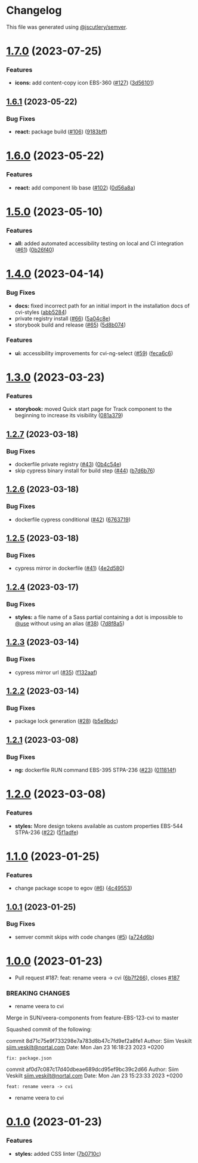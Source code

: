 # Changelog

This file was generated using [@jscutlery/semver](https://github.com/jscutlery/semver).

# [1.7.0](https://bitbucket.ria.ee/scm/gh/e-gov-cvi/compare/storybook-1.6.1...storybook-1.7.0) (2023-07-25)


### Features

* **icons:** add content-copy icon EBS-360 ([#127](https://bitbucket.ria.ee/scm/gh/e-gov-cvi/issues/127)) ([3d56101](https://bitbucket.ria.ee/scm/gh/e-gov-cvi/commits/3d5610169c73b883cdb42db001c9a6723a1ecd20))



## [1.6.1](https://bitbucket.ria.ee/scm/gh/e-gov-cvi/compare/storybook-1.6.0...storybook-1.6.1) (2023-05-22)


### Bug Fixes

* **react:** package build ([#106](https://bitbucket.ria.ee/scm/gh/e-gov-cvi/issues/106)) ([9183bff](https://bitbucket.ria.ee/scm/gh/e-gov-cvi/commits/9183bfff4ecd33d0ef72771ae10136b985567d5d))



# [1.6.0](https://bitbucket.ria.ee/scm/gh/e-gov-cvi/compare/storybook-1.5.0...storybook-1.6.0) (2023-05-22)


### Features

* **react:** add component lib base ([#102](https://bitbucket.ria.ee/scm/gh/e-gov-cvi/issues/102)) ([0d56a8a](https://bitbucket.ria.ee/scm/gh/e-gov-cvi/commits/0d56a8ac90746add2f07449dcfee991e3e678e36))



# [1.5.0](https://bitbucket.ria.ee/scm/gh/e-gov-cvi/compare/storybook-1.4.0...storybook-1.5.0) (2023-05-10)


### Features

* **all:** added automated accessibility testing on local and CI integration ([#61](https://bitbucket.ria.ee/scm/gh/e-gov-cvi/issues/61)) ([0b26f40](https://bitbucket.ria.ee/scm/gh/e-gov-cvi/commits/0b26f40edb51fac4277423a7cd02350167afe68c))



# [1.4.0](https://bitbucket.ria.ee/scm/gh/e-gov-cvi/compare/storybook-1.3.0...storybook-1.4.0) (2023-04-14)


### Bug Fixes

* **docs:** fixed incorrect path for an initial import in the installation docs of cvi-styles ([abb5284](https://bitbucket.ria.ee/scm/gh/e-gov-cvi/commits/abb5284bd1423780046814c3975cae37c175f462))
* private registry install ([#66](https://bitbucket.ria.ee/scm/gh/e-gov-cvi/issues/66)) ([5a04c8e](https://bitbucket.ria.ee/scm/gh/e-gov-cvi/commits/5a04c8e16a0fc83b70a7f57fa10b68bdbe355678))
* storybook build and release ([#65](https://bitbucket.ria.ee/scm/gh/e-gov-cvi/issues/65)) ([5d8b074](https://bitbucket.ria.ee/scm/gh/e-gov-cvi/commits/5d8b07453461332fe0714c49a1ec72f5f5315e76))


### Features

* **ui:** accessibility improvements for cvi-ng-select ([#59](https://bitbucket.ria.ee/scm/gh/e-gov-cvi/issues/59)) ([feca6c6](https://bitbucket.ria.ee/scm/gh/e-gov-cvi/commits/feca6c6853cad1deb015bb64ad03dd9d747af88a))



# [1.3.0](https://bitbucket.ria.ee/scm/gh/e-gov-cvi/compare/storybook-1.2.7...storybook-1.3.0) (2023-03-23)


### Features

* **storybook:** moved Quick start page for Track component to the beginning to increase its visibility ([081a379](https://bitbucket.ria.ee/scm/gh/e-gov-cvi/commits/081a37983aa4ba62f0e38ff78e3d5358fc13fb60))



## [1.2.7](https://bitbucket.ria.ee/scm/gh/e-gov-cvi/compare/storybook-1.2.6...storybook-1.2.7) (2023-03-18)


### Bug Fixes

* dockerfile private registry ([#43](https://bitbucket.ria.ee/scm/gh/e-gov-cvi/issues/43)) ([0b4c54e](https://bitbucket.ria.ee/scm/gh/e-gov-cvi/commits/0b4c54e3300e4362c9f84d4c426e7ba9ba20dd9d))
* skip cypress binary install for build step ([#44](https://bitbucket.ria.ee/scm/gh/e-gov-cvi/issues/44)) ([b7d6b76](https://bitbucket.ria.ee/scm/gh/e-gov-cvi/commits/b7d6b764c6531c6b613ed30eec720796360c2946))



## [1.2.6](https://bitbucket.ria.ee/scm/gh/e-gov-cvi/compare/storybook-1.2.5...storybook-1.2.6) (2023-03-18)


### Bug Fixes

* dockerfile cypress conditional ([#42](https://bitbucket.ria.ee/scm/gh/e-gov-cvi/issues/42)) ([6763719](https://bitbucket.ria.ee/scm/gh/e-gov-cvi/commits/6763719605482ed3fdf6e5231cc298fa321505d9))



## [1.2.5](https://bitbucket.ria.ee/scm/gh/e-gov-cvi/compare/storybook-1.2.4...storybook-1.2.5) (2023-03-18)


### Bug Fixes

* cypress mirror in dockerfile ([#41](https://bitbucket.ria.ee/scm/gh/e-gov-cvi/issues/41)) ([4e2d580](https://bitbucket.ria.ee/scm/gh/e-gov-cvi/commits/4e2d5808ee8738cc17a220d94d18bc7ec6f62207))



## [1.2.4](https://bitbucket.ria.ee/scm/gh/e-gov-cvi/compare/storybook-1.2.3...storybook-1.2.4) (2023-03-17)


### Bug Fixes

* **styles:** a file name of a Sass partial containing a dot is impossible to [@use](https://bitbucket.ria.ee/use) without using an alias ([#38](https://bitbucket.ria.ee/scm/gh/e-gov-cvi/issues/38)) ([7d8f8a5](https://bitbucket.ria.ee/scm/gh/e-gov-cvi/commits/7d8f8a5ecdb0b92bfc7b17227223f08561e82196))



## [1.2.3](https://bitbucket.ria.ee/scm/gh/e-gov-cvi/compare/storybook-1.2.2...storybook-1.2.3) (2023-03-14)


### Bug Fixes

* cypress mirror url ([#35](https://bitbucket.ria.ee/scm/gh/e-gov-cvi/issues/35)) ([f132aaf](https://bitbucket.ria.ee/scm/gh/e-gov-cvi/commits/f132aafbb11da6d413297e004c9ca1da5b807203))



## [1.2.2](https://bitbucket.ria.ee/scm/gh/e-gov-cvi/compare/storybook-1.2.1...storybook-1.2.2) (2023-03-14)


### Bug Fixes

* package lock generation ([#28](https://bitbucket.ria.ee/scm/gh/e-gov-cvi/issues/28)) ([b5e9bdc](https://bitbucket.ria.ee/scm/gh/e-gov-cvi/commits/b5e9bdc08aa265146c1ca0835c5708d54e5d8adf))



## [1.2.1](https://bitbucket.ria.ee/scm/gh/e-gov-cvi/compare/storybook-1.2.0...storybook-1.2.1) (2023-03-08)


### Bug Fixes

* **ng:** dockerfile RUN command EBS-395 STPA-236 ([#23](https://bitbucket.ria.ee/scm/gh/e-gov-cvi/issues/23)) ([011814f](https://bitbucket.ria.ee/scm/gh/e-gov-cvi/commits/011814f4d0c67428bed2af0de2303f0000bf9415))



# [1.2.0](https://bitbucket.ria.ee/scm/gh/e-gov-cvi/compare/storybook-1.1.0...storybook-1.2.0) (2023-03-08)


### Features

* **styles:** More design tokens available as custom properties EBS-544 STPA-236 ([#22](https://bitbucket.ria.ee/scm/gh/e-gov-cvi/issues/22)) ([5f1adfe](https://bitbucket.ria.ee/scm/gh/e-gov-cvi/commits/5f1adfed665a8099f43c5c1c90076b53ccf17bd4))



# [1.1.0](https://github.com/e-gov/cvi/compare/storybook-1.0.1...storybook-1.1.0) (2023-01-25)


### Features

* change package scope to egov ([#6](https://github.com/e-gov/cvi/issues/6)) ([4c49553](https://github.com/e-gov/cvi/commit/4c4955334c45819bf1940bab2f4d89d87c54f56b))



## [1.0.1](https://github.com/e-gov/cvi/compare/storybook-1.0.0...storybook-1.0.1) (2023-01-25)


### Bug Fixes

* semver commit skips with code changes ([#5](https://github.com/e-gov/cvi/issues/5)) ([a724d6b](https://github.com/e-gov/cvi/commit/a724d6b715c62b267f61b7e6c61e38a41b256e36))



# [1.0.0](https://github.com/e-gov/cvi/compare/storybook-0.1.0...storybook-1.0.0) (2023-01-23)


* Pull request #187: feat: rename veera -> cvi ([6b7f266](https://github.com/e-gov/cvi/commit/6b7f266ec95aac7bb17f7ebe5773ab14f17a80a9)), closes [#187](https://github.com/e-gov/cvi/issues/187)


### BREAKING CHANGES

* rename veera to cvi

Merge in SUN/veera-components from feature-EBS-123-cvi to master

Squashed commit of the following:

commit 8d71c75e9f733298e7a783d8b47c7fd9ef2a8fe1
Author: Siim Veskilt <siim.veskilt@nortal.com>
Date:   Mon Jan 23 16:18:23 2023 +0200

    fix: package.json

commit af0d7c087c17d40dbeae689dcd95ef9bc39c2d66
Author: Siim Veskilt <siim.veskilt@nortal.com>
Date:   Mon Jan 23 15:23:33 2023 +0200

    feat: rename veera -> cvi
* rename veera to cvi



# [0.1.0](https://github.com/e-gov/cvi/compare/storybook-0.0.1...storybook-0.1.0) (2023-01-23)


### Features

* **styles:** added CSS linter ([7b0710c](https://github.com/e-gov/cvi/commit/7b0710c691282b8c6da8f7fb3c6834d000750179))

